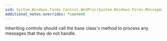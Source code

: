 ```yaml
---
uid: System.Windows.Forms.Control.WndProc(System.Windows.Forms.Message@)
additional_notes.overrides: *content
---
```


<p>Inheriting controls should call the base class's <xref href="System.Windows.Forms.Control.WndProc(System.Windows.Forms.Message@)"></xref> method to process any messages that they do not handle.</p>


